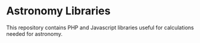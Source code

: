 Astronomy Libraries
===================

This repository contains PHP and Javascript libraries useful for calculations needed for astronomy.
